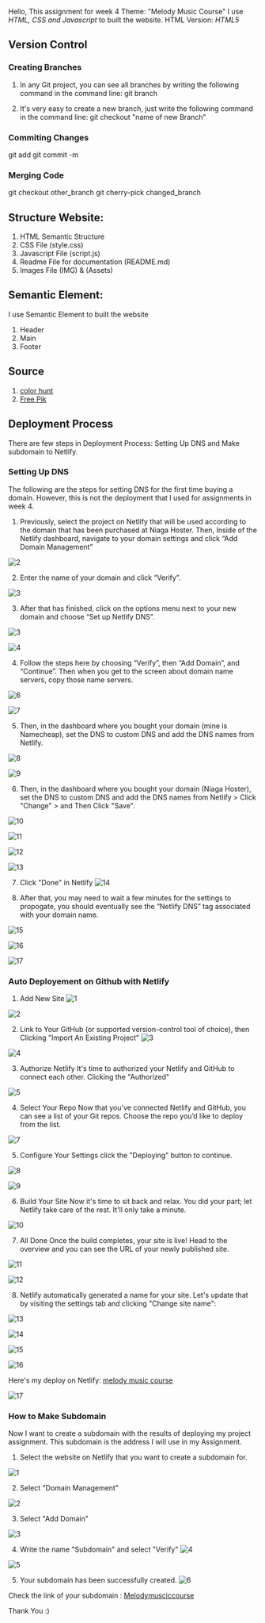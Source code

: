 Hello, This assignment for week 4
Theme: "Melody Music Course"
I use _HTML, CSS and Javascript_ to built the website.
HTML Version: _HTML5_

## Version Control

### Creating Branches

1. In any Git project, you can see all branches by writing the following command in the command line:
   git branch

2. It's very easy to create a new branch, just write the following command in the command line:
   git checkout "name of new Branch"

### Commiting Changes

git add <files>
git commit -m <message>

### Merging Code

git checkout other_branch
git cherry-pick changed_branch

## Structure Website:

1. HTML Semantic Structure
2. CSS File (style.css)
3. Javascript File (script.js)
4. Readme File for documentation (README.md)
5. Images File (IMG) & (Assets)

## Semantic Element:

I use Semantic Element to built the website

1. Header
2. Main
3. Footer

## Source

1. [color hunt](https://colorhunt.co/)
2. [Free Pik](https://www.freepik.com)

## Deployment Process

There are few steps in Deployment Process: Setting Up DNS and Make subdomain to Netlify.

### Setting Up DNS
The following are the steps for setting DNS for the first time buying a domain. However, this is not the deployment that I used for assignments in week 4.

1. Previously, select the project on Netlify that will be used according to the domain that has been purchased at Niaga Hoster. Then, Inside of the Netlify dashboard, navigate to your domain settings and click “Add Domain Management”

![2](/Assets/image-54.png)

2. Enter the name of your domain and click “Verify”.

![3](/Assets/image-70.png)

3. After that has finished, click on the options menu next to your new domain and choose “Set up Netlify DNS”.

![3](/Assets/image-55.png)

![4](/Assets/image-56.png)

4. Follow the steps here by choosing “Verify”, then “Add Domain”, and “Continue”. Then when you get to the screen about domain name servers, copy those name servers.

![6](/Assets/image-58.png)

![7](/Assets/image-59.png)

5. Then, in the dashboard where you bought your domain (mine is Namecheap), set the DNS to custom DNS and add the DNS names from Netlify.

![8](/Assets/image-63.png)

![9](/Assets/image-64.png)

6. Then, in the dashboard where you bought your domain (Niaga Hoster), set the DNS to custom DNS and add the DNS names from Netlify > Click "Change" > and Then Click "Save".

![10](/Assets/image-61.png)

![11](/Assets/image-65.png)

![12](/Assets/image-66.png)

![13](/Assets/image-67.png)

7. Click "Done" in Netlify
![14](/Assets/image-68.png)

8. After that, you may need to wait a few minutes for the settings to propogate, you should eventually see the “Netlify DNS” tag associated with your domain name.

![15](/Assets/image-71.png)

![16](/Assets/image-72.png)

![17](/Assets/image-73.png)

### Auto Deployement on Github with Netlify

1. Add New Site
![1](/Assets/image.png)

![2](/Assets/image-1.png)

2. Link to Your GitHub (or supported version-control tool of choice), then Clicking "Import An Existing Project"
![3](/Assets/image-2.png)

![4](/Assets/image-3.png)

3. Authorize Netlify It's time to authorized your Netlify and GitHub to connect each other. Clicking the "Authorized"

![5](/Assets/image-4.png)

4. Select Your Repo Now that you've connected Netlify and GitHub, you can see a list of your Git repos. Choose the repo you’d like to deploy from the list.

![7](/Assets/image-5.png)

5. Configure Your Settings click the "Deploying" button to continue.

![8](/Assets/image-6.png)

![9](/Assets/image-7.png)

6. Build Your Site Now it's time to sit back and relax. You did your part; let Netlify take care of the rest. It'll only take a minute.

![10](/Assets/image-8.png)

7. All Done Once the build completes, your site is live! Head to the overview and you can see the URL of your newly published site.

![11](/Assets/image-9.png)

![12](/Assets/image-10.png)

8. Netlify automatically generated a name for your site. Let's update that by visiting the settings tab and clicking "Change site name":

![13](image-11.png)

![14](/Assets/image-12.png)

![15](/Assets/image-13.png)

![16](/Assets/image-14.png)

Here's my deploy on Netlify:
[melody music course](melodymusiccourse.netlify.app)

![17](/Assets/image-16.png)

### How to Make Subdomain

Now I want to create a subdomain with the results of deploying my project assignment. This subdomain is the address I will use in my Assignment.

1. Select the website on Netlify that you want to create a subdomain for.

![1](/Assets/image-15.png)

2. Select "Domain Management"

![2](/Assets/image-17.png)

3. Select "Add Domain"

![3](/Assets/image-18.png)

4. Write the name "Subdomain" and select "Verify"
![4](/Assets/image-20.png)

![5](/Assets/image-19.png)

5. Your subdomain has been successfully created.
![6](/Assets/image-21.png)

Check the link of your subdomain : [Melodymusciccourse](http://melodymusiccourse.noviairawati.site/)

Thank You :)